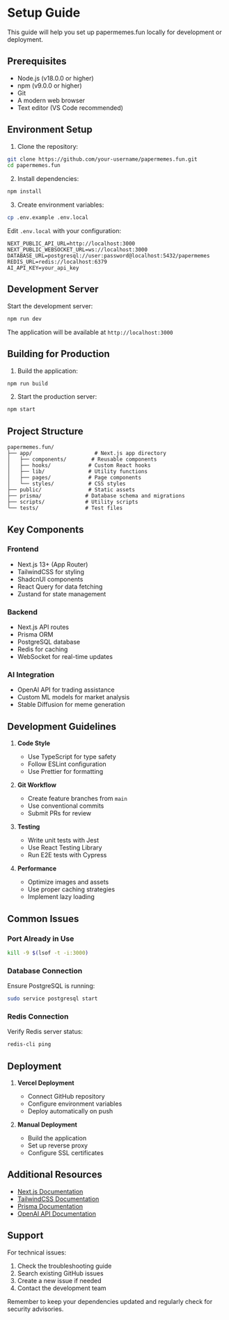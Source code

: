 # Setup Guide

This guide will help you set up papermemes.fun locally for development or deployment.

## Prerequisites

- Node.js (v18.0.0 or higher)
- npm (v9.0.0 or higher)
- Git
- A modern web browser
- Text editor (VS Code recommended)

## Environment Setup

1. Clone the repository:
```bash
git clone https://github.com/your-username/papermemes.fun.git
cd papermemes.fun
```

2. Install dependencies:
```bash
npm install
```

3. Create environment variables:
```bash
cp .env.example .env.local
```

Edit `.env.local` with your configuration:
```env
NEXT_PUBLIC_API_URL=http://localhost:3000
NEXT_PUBLIC_WEBSOCKET_URL=ws://localhost:3000
DATABASE_URL=postgresql://user:password@localhost:5432/papermemes
REDIS_URL=redis://localhost:6379
AI_API_KEY=your_api_key
```

## Development Server

Start the development server:
```bash
npm run dev
```

The application will be available at `http://localhost:3000`

## Building for Production

1. Build the application:
```bash
npm run build
```

2. Start the production server:
```bash
npm start
```

## Project Structure

```
papermemes.fun/
├── app/                    # Next.js app directory
│   ├── components/        # Reusable components
│   ├── hooks/            # Custom React hooks
│   ├── lib/              # Utility functions
│   ├── pages/            # Page components
│   └── styles/           # CSS styles
├── public/               # Static assets
├── prisma/              # Database schema and migrations
├── scripts/             # Utility scripts
└── tests/               # Test files
```

## Key Components

### Frontend
- Next.js 13+ (App Router)
- TailwindCSS for styling
- ShadcnUI components
- React Query for data fetching
- Zustand for state management

### Backend
- Next.js API routes
- Prisma ORM
- PostgreSQL database
- Redis for caching
- WebSocket for real-time updates

### AI Integration
- OpenAI API for trading assistance
- Custom ML models for market analysis
- Stable Diffusion for meme generation

## Development Guidelines

1. **Code Style**
   - Use TypeScript for type safety
   - Follow ESLint configuration
   - Use Prettier for formatting

2. **Git Workflow**
   - Create feature branches from `main`
   - Use conventional commits
   - Submit PRs for review

3. **Testing**
   - Write unit tests with Jest
   - Use React Testing Library
   - Run E2E tests with Cypress

4. **Performance**
   - Optimize images and assets
   - Use proper caching strategies
   - Implement lazy loading

## Common Issues

### Port Already in Use
```bash
kill -9 $(lsof -t -i:3000)
```

### Database Connection
Ensure PostgreSQL is running:
```bash
sudo service postgresql start
```

### Redis Connection
Verify Redis server status:
```bash
redis-cli ping
```

## Deployment

1. **Vercel Deployment**
   - Connect GitHub repository
   - Configure environment variables
   - Deploy automatically on push

2. **Manual Deployment**
   - Build the application
   - Set up reverse proxy
   - Configure SSL certificates

## Additional Resources

- [Next.js Documentation](https://nextjs.org/docs)
- [TailwindCSS Documentation](https://tailwindcss.com/docs)
- [Prisma Documentation](https://www.prisma.io/docs)
- [OpenAI API Documentation](https://platform.openai.com/docs)

## Support

For technical issues:
1. Check the troubleshooting guide
2. Search existing GitHub issues
3. Create a new issue if needed
4. Contact the development team

Remember to keep your dependencies updated and regularly check for security advisories. 